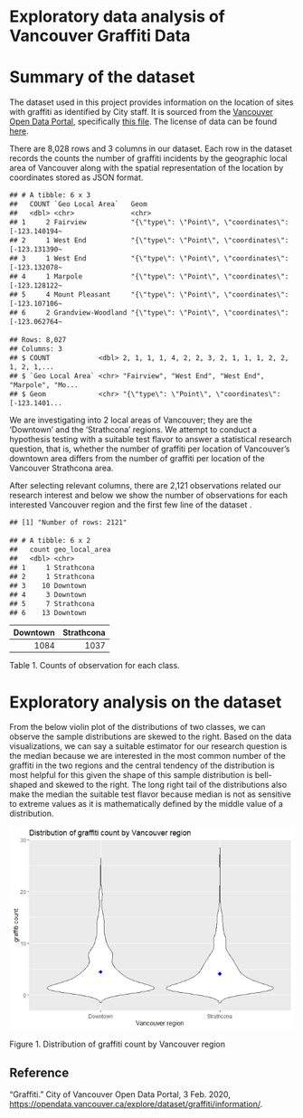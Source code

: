 Exploratory data analysis of Vancouver Graffiti Data
================

# Summary of the dataset

The dataset used in this project provides information on the location of
sites with graffiti as identified by City staff. It is sourced from the
[Vancouver Open Data Portal](https://opendata.vancouver.ca/pages/home/),
specifically [this
file](https://opendata.vancouver.ca/explore/dataset/graffiti/information/).
The license of data can be found
[here](https://opendata.vancouver.ca/pages/licence/).

There are 8,028 rows and 3 columns in our dataset. Each row in the
dataset records the counts the number of graffiti incidents by the
geographic local area of Vancouver along with the spatial representation
of the location by coordinates stored as JSON format.

    ## # A tibble: 6 x 3
    ##   COUNT `Geo Local Area`   Geom                                                 
    ##   <dbl> <chr>              <chr>                                                
    ## 1     2 Fairview           "{\"type\": \"Point\", \"coordinates\": [-123.140194~
    ## 2     1 West End           "{\"type\": \"Point\", \"coordinates\": [-123.131390~
    ## 3     1 West End           "{\"type\": \"Point\", \"coordinates\": [-123.132078~
    ## 4     1 Marpole            "{\"type\": \"Point\", \"coordinates\": [-123.128122~
    ## 5     4 Mount Pleasant     "{\"type\": \"Point\", \"coordinates\": [-123.107106~
    ## 6     2 Grandview-Woodland "{\"type\": \"Point\", \"coordinates\": [-123.062764~

    ## Rows: 8,027
    ## Columns: 3
    ## $ COUNT            <dbl> 2, 1, 1, 1, 4, 2, 2, 3, 2, 1, 1, 1, 2, 2, 1, 2, 1,...
    ## $ `Geo Local Area` <chr> "Fairview", "West End", "West End", "Marpole", "Mo...
    ## $ Geom             <chr> "{\"type\": \"Point\", \"coordinates\": [-123.1401...

We are investigating into 2 local areas of Vancouver; they are the
‘Downtown’ and the ‘Strathcona’ regions. We attempt to conduct a
hypothesis testing with a suitable test flavor to answer a statistical
research question, that is, whether the number of graffiti per location
of Vancouver’s downtown area differs from the number of graffiti per
location of the Vancouver Strathcona area.

After selecting relevant columns, there are 2,121 observations related
our research interest and below we show the number of observations for
each interested Vancouver region and the first few line of the dataset .

    ## [1] "Number of rows: 2121"

    ## # A tibble: 6 x 2
    ##   count geo_local_area
    ##   <dbl> <chr>         
    ## 1     1 Strathcona    
    ## 2     1 Strathcona    
    ## 3    10 Downtown      
    ## 4     3 Downtown      
    ## 5     7 Strathcona    
    ## 6    13 Downtown

| Downtown | Strathcona |
|---------:|-----------:|
|     1084 |       1037 |

Table 1. Counts of observation for each class.

# Exploratory analysis on the dataset

From the below violin plot of the distributions of two classes, we can
observe the sample distributions are skewed to the right. Based on the
data visualizations, we can say a suitable estimator for our research
question is the median because we are interested in the most common
number of the graffiti in the two regions and the central tendency of
the distribution is most helpful for this given the shape of this sample
distribution is bell-shaped and skewed to the right. The long right tail
of the distributions also make the median the suitable test flavor
because median is not as sensitive to extreme values as it is
mathematically defined by the middle value of a distribution.

![](eda_files/figure-gfm/eda-1.png)<!-- -->

Figure 1. Distribution of graffiti count by Vancouver region

## Reference

“Graffiti.” City of Vancouver Open Data Portal, 3 Feb. 2020,
<https://opendata.vancouver.ca/explore/dataset/graffiti/information/>.
